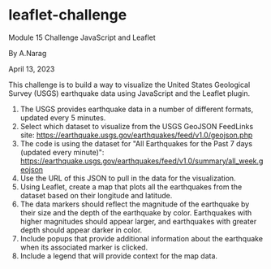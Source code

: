 # leaflet-challenge
Module 15 Challenge JavaScript and Leaflet 

By A.Narag

April 13, 2023

This challenge is to build a way to visualize the United States Geological Survey (USGS) earthquake data using JavaScript and the Leaflet plugin. 

1. The USGS provides earthquake data in a number of different formats, updated every 5 minutes. 
2. Select which dataset to visualize from the USGS GeoJSON FeedLinks site: https://earthquake.usgs.gov/earthquakes/feed/v1.0/geojson.php
3. The code is using the dataset for "All Earthquakes for the Past 7 days (updated every minute)":  https://earthquake.usgs.gov/earthquakes/feed/v1.0/summary/all_week.geojson
4. Use the URL of this JSON to pull in the data for the visualization.
5. Using Leaflet, create a map that plots all the earthquakes from the dataset based on their longitude and latitude.
6. The data markers should reflect the magnitude of the earthquake by their size and the depth of the earthquake by color. Earthquakes with higher magnitudes should appear larger, and earthquakes with greater depth should appear darker in color.
7. Include popups that provide additional information about the earthquake when its associated marker is clicked.
8. Include a legend that will provide context for the map data.

